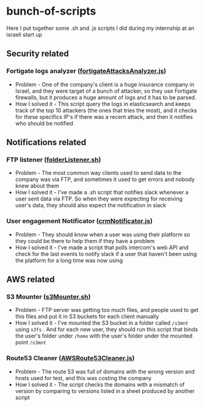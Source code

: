 # bunch-of-scripts
Here I put together some .sh and .js scripts I did during my internship at an israeli start up

## Security related

### Fortigate logs analyzer ([fortigateAttacksAnalyzer.js](https://github.com/BrunoLerner/bunch-of-scripts/blob/master/fortigateAttacksAnalyzer.js))
* Problem - One of the company's client is a huge insurance company in Israel, and they were target of a bunch of attacker, so they use Fortigate firewalls, but it produces a huge amount of logs and it has to be parsed.
* How I solved it - This script query the logs in elasticsearch and keeps track of the top 10 attackers (the ones that tries the most), and it checks for these specifics IP's if there was a recent attack, and then it notifies who should be notified

## Notifications related

### FTP listener ([folderListener.sh](https://github.com/BrunoLerner/bunch-of-scripts/blob/master/folderListener.sh))
* Problem - The most common way clients used to send data to the company was via FTP, and sometimes it used to get errors and nobody knew about them
* How I solved it - I've made a .sh script that notifies slack whenever a user sent data via FTP. So when they were expecting for receiving user's data, they should also expect the notification in slack

### User engagement Notificator ([crmNotificator.js](https://github.com/BrunoLerner/bunch-of-scripts/blob/master/crmNotificator.js))
* Problem - They should know when a user was using their platform so they could be there to help them if they have a problem
* How I solved it - I've made a script that polls intercom's web API and check for the last events to notify slack if a user that haven't been using the platform for a long time was now using

## AWS related

### S3 Mounter ([s3Mounter.sh](https://github.com/BrunoLerner/bunch-of-scripts/blob/master/s3Mounter.sh))

* Problem - FTP server was getting too much files, and people used to get this files and put it in S3 buckets for each client manually
* How I solved it - I've mounted the S3 bucket in a folder called `/s3mnt` using `s3fs` . And for each new user, they should run this script that binds the user's folder under `/home` with the user's folder under the mounted point `/s3mnt`

### Route53 Cleaner ([AWSRoute53Cleaner.js](https://github.com/BrunoLerner/bunch-of-scripts/blob/master/AWSRoute53Cleaner.js))

* Problem - The route 53 was full of domains with the wrong version and hosts used for test, and this was costing the company
* How I solved it - The script checks the domains with a mismatch of version by comparing to versions listed in a sheet produced by another script
